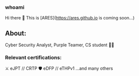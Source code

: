 ### whoami
Hi there 👋 This is [ARES](https://ares.github.io is coming soon...)

## About:

Cyber Security Analyst, Purple Teamer, CS student :man_technologist:

### Relevant certifications:
⚔️ eJPT // CRTP
🛡️ eDFP // eTHPv1
...and many others

